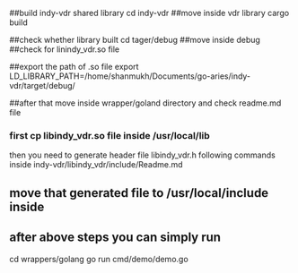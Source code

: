##build indy-vdr shared library
cd indy-vdr ##move inside vdr library
cargo build

##check whether library built
cd tager/debug  ##move inside debug
##check for linindy_vdr.so file

##export the path of .so file
export LD_LIBRARY_PATH=/home/shanmukh/Documents/go-aries/indy-vdr/target/debug/

##after that move inside wrapper/goland directory and check readme.md file
  ### first cp libindy_vdr.so file inside /usr/local/lib
  then you need to generate header file libindy_vdr.h following commands inside indy-vdr/libindy_vdr/include/Readme.md
  ## move that generated file to /usr/local/include inside

## after above steps you can simply run 
cd wrappers/golang
go run cmd/demo/demo.go
  

